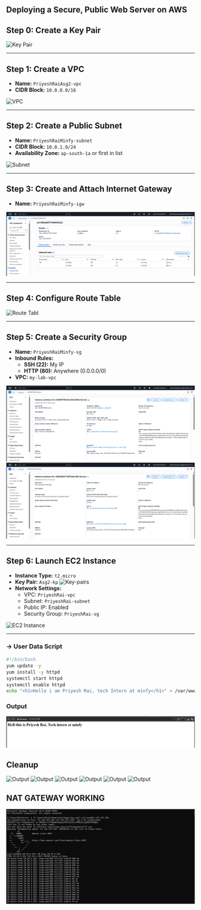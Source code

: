 ## Deploying a Secure, Public Web Server on AWS

## Step 0: Create a Key Pair
![Key Pair](./images/keyPairs.png)

---

## Step 1: Create a VPC

- **Name:** `PriyeshRaiAsg2-vpc`
- **CIDR Block:** `10.0.0.0/16`

![VPC](./images/custom_VPC.png)

---

## Step 2: Create a Public Subnet

- **Name:** `PriyeshRaiMinfy-subnet`
- **CIDR Block:** `10.0.1.0/24`
- **Availability Zone:** `ap-south-1a` or first in list

![Subnet](./images/customSubnet.png)

---

## Step 3: Create and Attach Internet Gateway

- **Name:** `PriyeshRaiMinfy-igw`

![Internet Gateway Created](./images2/Screenshot%202025-06-11%20212243.png)

---

## Step 4: Configure Route Table
![Route Tabl]()

---

## Step 5: Create a Security Group

- **Name:** `PriyeshRaiMinfy-sg`
- **Inbound Rules:**
  - **SSH (22):** My IP
  - **HTTP (80):** Anywhere (0.0.0.0/0)
- **VPC:** `my-lab-vpc`

![Web Server Security Group](./images2/webserver_securityGroup.png)
![Database Security Group](./images2/database_securityGroup.png)

---

## Step 6: Launch EC2 Instance

- **Instance Type:** `t2.micro`
- **Key Pair:** `Asg2-kp`
![Key-pairs](../images/keyPairs.png)
- **Network Settings:**
  - VPC: `PriyeshRai-vpc`
  - Subnet: `PriyeshRai-subnet`
  - Public IP: Enabled
  - Security Group: `PriyeshRai-sg`

![EC2 Instance](./images/ec2instance1.png)

---

### -> User Data Script

```bash
#!/bin/bash
yum update -y
yum install -y httpd
systemctl start httpd
systemctl enable httpd
echo "<h1>Hello i am Priyesh Rai, tech Intern at minfy</h1>" > /var/www/html/index.html
```

### Output
![Output](./images2/output.png)

## Cleanup
![Output](../images/Screenshot%202025-06-11%20144230.png)
![Output](../images/Screenshot%202025-06-11%20144240.png)
![Output](../images/Screenshot%202025-06-11%20144246.png)
![Output](../images/Screenshot%202025-06-11%20144258.png)
![Output](../images/Screenshot%202025-06-11%20144332.png)
![Output](../images/Screenshot%202025-06-11%20144344.png)

## NAT GATEWAY WORKING
![Nat Gateway Working](./images2/natgatewayWorking.png)